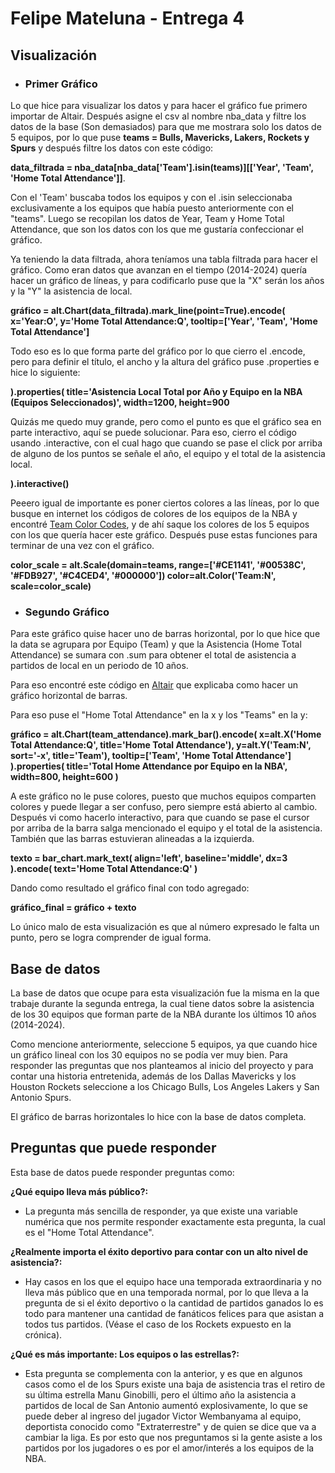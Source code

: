# Felipe Mateluna - Entrega 4

## Visualización

* ### Primer Gráfico

Lo que hice para visualizar los datos y para hacer el gráfico fue primero importar de Altair. Después asigne el csv al nombre nba_data y filtre los datos de la base (Son demasiados) para que me mostrara solo los datos de 5 equipos, por lo que puse __teams = Bulls, Mavericks, Lakers, Rockets y Spurs__ y después filtre los datos con este código:

__data_filtrada = nba_data[nba_data['Team'].isin(teams)][['Year', 'Team', 'Home Total Attendance']]__.

Con el 'Team' buscaba todos los equipos y con el .isin seleccionaba exclusivamente a los equipos que había puesto anteriormente con el "teams". Luego se recopilan los datos de Year, Team y Home Total Attendance, que son los datos con los que me gustaría confeccionar el gráfico. 

Ya teniendo la data filtrada, ahora teníamos una tabla filtrada para hacer el gráfico. Como eran datos que avanzan en el tiempo (2014-2024) quería hacer un gráfico de líneas, y para codificarlo puse que la "X" serán los años y la "Y" la asistencia de local.

__gráfico = alt.Chart(data_filtrada).mark_line(point=True).encode(
    x='Year:O',
    y='Home Total Attendance:Q',
    tooltip=['Year', 'Team', 'Home Total Attendance']__

Todo eso es lo que forma parte del gráfico por lo que cierro el .encode, pero para definir el título, el ancho y la altura del gráfico puse .properties e hice lo siguiente:

__).properties(
    title='Asistencia Local Total por Año y Equipo en la NBA (Equipos Seleccionados)',
    width=1200,
    height=900__

Quizás me quedo muy grande, pero como el punto es que el gráfico sea en parte interactivo, aquí se puede solucionar. Para eso, cierro el código usando .interactive, con el cual hago que cuando se pase el click por arriba de alguno de los puntos se señale el año, el equipo y el total de la asistencia local. 

__).interactive()__

Peeero igual de importante es poner ciertos colores a las líneas, por lo que busque en internet los códigos de colores de los equipos de la NBA y encontré [Team Color Codes](https://teamcolorcodes.com/nba-team-color-codes/), y de ahí saque los colores de los 5 equipos con los que quería hacer este gráfico. Después puse estas funciones para terminar de una vez con el gráfico. 

__color_scale = alt.Scale(domain=teams, range=['#CE1141', '#00538C', '#FDB927', '#C4CED4', '#000000'])
color=alt.Color('Team:N', scale=color_scale)__

  
* ### Segundo Gráfico

Para este gráfico quise hacer uno de barras horizontal, por lo que hice que la data se agrupara por Equipo (Team) y que la Asistencia (Home Total Attendance) se sumara con .sum para obtener el total de asistencia a partidos de local en un periodo de 10 años. 

Para eso encontré este código en [Altair](https://altair-viz.github.io/gallery/bar_chart_horizontal.html) que explicaba como hacer un gráfico horizontal de barras. 

Para eso puse el "Home Total Attendance" en la x y los "Teams" en la y:

__gráfico = alt.Chart(team_attendance).mark_bar().encode(
    x=alt.X('Home Total Attendance:Q', title='Home Total Attendance'),
    y=alt.Y('Team:N', sort='-x', title='Team'),
    tooltip=['Team', 'Home Total Attendance']
).properties(
    title='Total Home Attendance por Equipo en la NBA',
    width=800,
    height=600
)__

A este gráfico no le puse colores, puesto que muchos equipos comparten colores y puede llegar a ser confuso, pero siempre está abierto al cambio. Después vi como hacerlo interactivo, para que cuando se pase el cursor por arriba de la barra salga mencionado el equipo y el total de la asistencia. También que las barras estuvieran alineadas a la izquierda.

__texto = bar_chart.mark_text(
    align='left',
    baseline='middle',
    dx=3  
).encode(
    text='Home Total Attendance:Q'
)__

Dando como resultado el gráfico final con todo agregado: 

__gráfico_final = gráfico + texto__

Lo único malo de esta visualización es que al número expresado le falta un punto, pero se logra comprender de igual forma. 

## Base de datos

La base de datos que ocupe para esta visualización fue la misma en la que trabaje durante la segunda entrega, la cual tiene datos sobre la asistencia de los 30 equipos que forman parte de la NBA durante los últimos 10 años (2014-2024).

Como mencione anteriormente, seleccione 5 equipos, ya que cuando hice un gráfico lineal con los 30 equipos no se podía ver muy bien. Para responder las preguntas que nos planteamos al inicio del proyecto y para contar una historia entretenida, además de los Dallas Mavericks y los Houston Rockets seleccione a los Chicago Bulls, Los Angeles Lakers y San Antonio Spurs.

El gráfico de barras horizontales lo hice con la base de datos completa.



## Preguntas que puede responder

Esta base de datos puede responder preguntas como: 

__¿Qué equipo lleva más público?:__ 

- La pregunta más sencilla de responder, ya que existe una variable numérica que nos permite responder exactamente esta pregunta, la cual es el "Home Total Attendance".

__¿Realmente importa el éxito deportivo para contar con un alto nivel de asistencia?:__ 

- Hay casos en los que el equipo hace una temporada extraordinaria y no lleva más público que en una temporada normal, por lo que lleva a la pregunta de si el éxito deportivo o la cantidad de partidos ganados lo es todo para mantener una cantidad de fanáticos felices para que asistan a todos tus partidos. (Véase el caso de los Rockets expuesto en la crónica).

__¿Qué es más importante: Los equipos o las estrellas?:__

- Esta pregunta se complementa con la anterior, y es que en algunos casos como el de los Spurs existe una baja de asistencia tras el retiro de su última estrella Manu Ginobilli, pero el último año la asistencia a partidos de local de San Antonio aumentó explosivamente, lo que se puede deber al ingreso del jugador Victor Wembanyama al equipo, deportista conocido como "Extraterrestre" y de quien se dice que va a cambiar la liga. Es por esto que nos preguntamos si la gente asiste a los partidos por los jugadores o es por el amor/interés a los equipos de la NBA.
